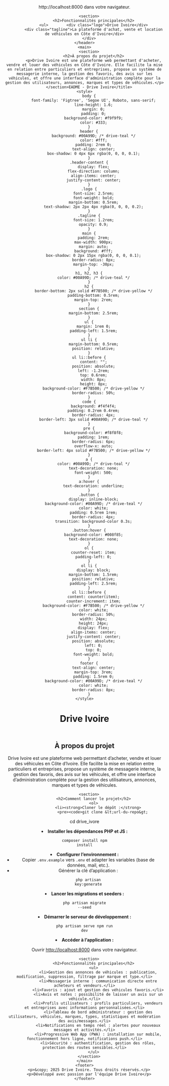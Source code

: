<!DOCTYPE html>
<html lang="fr">
<head>
    <meta charset="UTF-8">
    <meta name="viewport" content="width=device-width, initial-scale=1.0">
        <header>
        <div class="header-conte                <li><strong>Accéder à l'application :</strong>
                    <p>Ouvrir <a href="http://localhost:8000" target="_blank" class="button">http://localhost:8000</a> dans votre navigateur.</p>
                </li>
            </ol>
        </section>

        <section>
            <h2>Fonctionnalités principales</h2>
            <ul>        <div class="logo">Drive Ivoire</div>
            <div class="tagline">La plateforme d'achat, vente et location de véhicules en Côte d'Ivoire</div>
        </div>
    </header>
    <main>
        <section>
            <h2>À propos du projet</h2>
            <p>Drive Ivoire est une plateforme web permettant d'acheter, vendre et louer des véhicules en Côte d'Ivoire. Elle facilite la mise en relation entre particuliers et entreprises, propose un système de messagerie interne, la gestion des favoris, des avis sur les véhicules, et offre une interface d'administration complète pour la gestion des utilisateurs, annonces, marques et types de véhicules.</p>
        </section>EADME - Drive Ivoire</title>
    <style>
        body {
            font-family: 'Figtree', 'Segoe UI', Roboto, sans-serif;
            line-height: 1.6;
            margin: 0;
            padding: 0;
            background-color: #f9f9f9;
            color: #333;
        }
        header {
            background: #00A99D; /* drive-teal */
            color: #fff;
            padding: 2rem 0;
            text-align: center;
            box-shadow: 0 4px 6px rgba(0, 0, 0, 0.1);
        }
        .header-content {
            display: flex;
            flex-direction: column;
            align-items: center;
            justify-content: center;
        }
        .logo {
            font-size: 2.5rem;
            font-weight: bold;
            margin-bottom: 0.5rem;
            text-shadow: 2px 2px 4px rgba(0, 0, 0, 0.2);
        }
        .tagline {
            font-size: 1.2rem;
            opacity: 0.9;
        }
        main {
            padding: 2rem;
            max-width: 900px;
            margin: auto;
            background: #fff;
            box-shadow: 0 2px 15px rgba(0, 0, 0, 0.1);
            border-radius: 8px;
            margin-top: -30px;
        }
        h1, h2, h3 {
            color: #00A99D; /* drive-teal */
        }
        h2 {
            border-bottom: 2px solid #F7B500; /* drive-yellow */
            padding-bottom: 0.5rem;
            margin-top: 2rem;
        }
        section {
            margin-bottom: 2.5rem;
        }
        ul {
            margin: 1rem 0;
            padding-left: 1.5rem;
        }
        ul li {
            margin-bottom: 0.5rem;
            position: relative;
        }
        ul li::before {
            content: "";
            position: absolute;
            left: -1.2rem;
            top: 0.6rem;
            width: 8px;
            height: 8px;
            background-color: #F7B500; /* drive-yellow */
            border-radius: 50%;
        }
        code {
            background: #f4f4f4;
            padding: 0.2rem 0.4rem;
            border-radius: 4px;
            border-left: 3px solid #00A99D; /* drive-teal */
        }
        pre {
            background-color: #f8f8f8;
            padding: 1rem;
            border-radius: 6px;
            overflow-x: auto;
            border-left: 4px solid #F7B500; /* drive-yellow */
        }
        a {
            color: #00A99D; /* drive-teal */
            text-decoration: none;
            font-weight: 500;
        }
        a:hover {
            text-decoration: underline;
        }
        .button {
            display: inline-block;
            background-color: #00A99D; /* drive-teal */
            color: white;
            padding: 0.5rem 1rem;
            border-radius: 4px;
            transition: background-color 0.3s;
        }
        .button:hover {
            background-color: #008f85;
            text-decoration: none;
        }
        ol {
            counter-reset: item;
            padding-left: 0;
        }
        ol li {
            display: block;
            margin-bottom: 1.5rem;
            position: relative;
            padding-left: 2.5rem;
        }
        ol li::before {
            content: counter(item);
            counter-increment: item;
            background-color: #F7B500; /* drive-yellow */
            color: white;
            border-radius: 50%;
            width: 24px;
            height: 24px;
            display: flex;
            align-items: center;
            justify-content: center;
            position: absolute;
            left: 0;
            top: 0;
            font-weight: bold;
        }
        footer {
            text-align: center;
            margin-top: 3rem;
            padding: 1.5rem 0;
            background-color: #00A99D; /* drive-teal */
            color: white;
            border-radius: 8px;
        }
    </style>
</head>
<body>
    <header>
        <h1>Drive Ivoire</h1>
    </header>
    <main>
        <section>
            <h2>À propos du projet</h2>
            <p>Drive Ivoire est une plateforme web permettant d’acheter, vendre et louer des véhicules en Côte d’Ivoire. Elle facilite la mise en relation entre particuliers et entreprises, propose un système de messagerie interne, la gestion des favoris, des avis sur les véhicules, et offre une interface d’administration complète pour la gestion des utilisateurs, annonces, marques et types de véhicules.</p>
        </section>

        <section>
            <h2>Comment lancer le projet</h2>
            <ol>
                <li><strong>Cloner le dépôt :</strong>
                    <pre><code>git clone &lt;url-du-repo&gt;
cd drive_ivore</code></pre>
                </li>
                <li><strong>Installer les dépendances PHP et JS :</strong>
                    <pre><code>composer install
npm install</code></pre>
                </li>
                <li><strong>Configurer l’environnement :</strong>
                    <ul>
                        <li>Copier <code>.env.example</code> vers <code>.env</code> et adapter les variables (base de données, mail, etc.).</li>
                        <li>Générer la clé d’application :
                            <pre><code>php artisan key:generate</code></pre>
                        </li>
                    </ul>
                </li>
                <li><strong>Lancer les migrations et seeders :</strong>
                    <pre><code>php artisan migrate --seed</code></pre>
                </li>
                <li><strong>Démarrer le serveur de développement :</strong>
                    <pre><code>php artisan serve
npm run dev</code></pre>
                </li>
                <li><strong>Accéder à l’application :</strong>
                    <p>Ouvrir <a href="http://localhost:8000" target="_blank">http://localhost:8000</a> dans votre navigateur.</p>
                </li>
            </ol>
        </section>

        <section>
            <h2>Fonctionnalités principales</h2>
            <ul>
                <li>Gestion des annonces de véhicules : publication, modification, suppression, filtrage par marque et type.</li>
                <li>Messagerie interne : communication directe entre acheteurs et vendeurs.</li>
                <li>Favoris : ajout et gestion des véhicules favoris.</li>
                <li>Avis et notes : possibilité de laisser un avis sur un véhicule.</li>
                <li>Profils utilisateurs : profils particuliers, vendeurs et entreprises avec informations personnalisées.</li>
                <li>Tableau de bord administrateur : gestion des utilisateurs, véhicules, marques, types, statistiques et modération des avis/messages.</li>
                <li>Notifications en temps réel : alertes pour nouveaux messages et activités.</li>
                <li>Progressive Web App (PWA) : installation sur mobile, fonctionnement hors ligne, notifications push.</li>
                <li>Sécurité : authentification, gestion des rôles, protection des routes sensibles.</li>
            </ul>
        </section>
    </main>
    <footer>
        <p>&copy; 2025 Drive Ivoire. Tous droits réservés.</p>
        <p>Développé avec passion par l'équipe Drive Ivoire</p>
    </footer>
</body>
</html>
